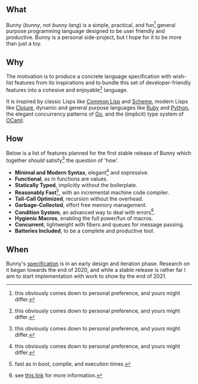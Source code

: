 ## What

Bunny (_bunny_, not _bunny lang_) is a simple, practical, and fun[^1] general purpose programming language designed to be user friendly and productive. Bunny is a personal side-project, but I hope for it to be more than just a toy.

## Why

The motivation is to produce a concrete language specification with wish-list features from its inspirations and to bundle this set of developer-friendly features into a cohesive and enjoyable[^1] language.

It is inspired by classic Lisps like [Common Lisp](https://common-lisp.net/) and [Scheme](https://schemers.org/), modern Lisps like [Clojure](https://clojure.org/), dynamic and general purpose languages like [Ruby](https://www.ruby-lang.org/en/) and [Python](https://www.python.org/), the elegant concurrency patterns of [Go](https://golang.org/), and the (implicit) type system of [OCaml](https://ocaml.org/).

## How

Below is a list of features planned for the first stable release of Bunny which together _should_ satisfy[^1] the question of 'how'.

- **Minimal and Modern Syntax**, elegant[^1] and expressive.
- **Functional**, as in functions are values.
- **Statically Typed**, implicitly without the boilerplate.
- **Reasonably Fast**[^2], with an incremental machine code compiler.
- **Tail-Call Optimized**, recursion without the overhead.
- **Garbage-Collected**, effort free memory management.
- **Condition System**, an advanced way to deal with errors[^3].
- **Hygienic Macros**, enabling the full power/fun of macros.
- **Concurrent**, lightweight with fibers and queues for message passing.
- **Batteries Included**, to be a complete and productive tool.

[^1]: this obviously comes down to personal preference, and yours might differ.
[^2]: fast as in boot, compile, and execution times.
[^3]: see [this link](http://www.gigamonkeys.com/book/beyond-exception-handling-conditions-and-restarts.html) for more information.

## When

Bunny's [specification](https://bunny-lang.org/specification/) is in an early design and iteration phase. Research on it began towards the end of 2020, and while a stable release is rather far I aim to start implementation with work to show by the end of 2021.
